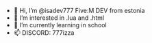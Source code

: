 - 👋 Hi, I’m @isadev777 Five:M DEV from estonia
- 👀 I’m interested in .lua and .html
- 🌱 I’m currently learning in school
- 📫 DISCORD: 777izza

<!---
isadev777/isadev777 is a ✨ special ✨ repository because its `README.md` (this file) appears on your GitHub profile.
You can click the Preview link to take a look at your changes.
--->
